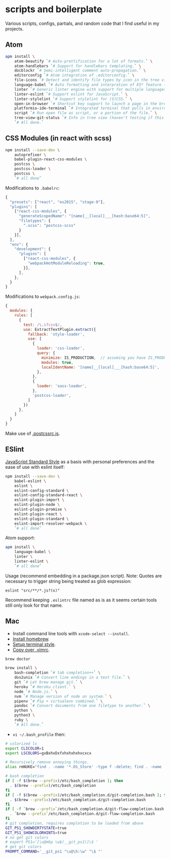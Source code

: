 # scripts and boilerplate

Various scripts, configs, partials, and random code that I find useful in my projects.

## Atom

```bash
apm install \
    atom-beautify `# Auto-prettification for a lot of formats.` \
    atom-handlebars `# Support for handlebars templating.` \
    docblockr `# Semi-intelligent comment auto-propagation.` \
    editorconfig `# Atom integration of .editorconfig.` \
    file-icons `# Detect and identify file types by icon in the tree view.` \
    language-babel `# Auto formatting and interpration of ES* feature (and JSX).` \
    linter `# Generic linter engine with support for multiple languages (install language packs separately).` \
    linter-eslint `# Support eslint for JavaScript.` \
    linter-stylelint `# Support stylelint for (S)CSS.` \
    open-in-browser `# Shortcut key support to launch a page in the browser.` \
    platformio-ide-terminal `# Integrated terminal that pulls in environment.` \
    script `# Run open file as script, or a portion of the file.` \
    tree-view-git-status `# Info in tree view (haven't testing if this is still necessary with recent git integration).` \
    `# All done.`
```

## CSS Modules (in react with scss)

```bash
npm install --save-dev \
    autoprefixer \
    babel-plugin-react-css-modules \
    postcss \
    postcss-loader \
    postcss \
    `# all done`
```

Modifications to `.babelrc`:

```js
{
  "presets": ["react", "es2015", "stage-0"],
  "plugins": [
    ["react-css-modules", {
      "generateScopedName": "[name]__[local]___[hash:base64:5]",
      "filetypes": {
        ".scss": "postcss-scss"
      }
    }],
  ],
  "env": {
    "development": {
      "plugins": [
        ["react-css-modules", {
          "webpackHotModuleReloading": true,
        }],
      ],
    },
  }
}
```

Modifications to `webpack.config.js`:

```js
{
  modules: {
    rules: [
      {
        test: /\.s?css$/,
        use: ExtractTextPlugin.extract({
          fallback: 'style-loader',
          use: [
            {
              loader: 'css-loader',
              query: {
                minimize: IS_PRODUCTION,  // assuming you have IS_PRODUCTION defined...
                modules: true,
                localIdentName: '[name]__[local]___[hash:base64:5]',
              },
            },
            {
              loader: 'sass-loader',
            },
            'postcss-loader',
          ]
        })
      },
    ]
  }
}
```

Make use of [.postcssrc.js](./postcssrc.js).

## ESlint

[JavaScript Standard Style](http://standardjs.com/) as a basis with personal preferences and the ease of use with eslint itself:

```bash
npm install --save-dev \
    babel-eslint \
    eslint \
    eslint-config-standard \
    eslint-config-standard-react \
    eslint-plugin-import \
    eslint-plugin-node \
    eslint-plugin-promise \
    eslint-plugin-react \
    eslint-plugin-standard \
    eslint-import-resolver-webpack \
    `# all done`
```

Atom support:

```bash
apm install \
    language-babel \
    linter \
    linter-eslint \
    `# all done`
```

Usage (recommend embedding in a package.json script). Note: Quotes are
necessary to trigger string being treated as glob expression:

```
eslint "src/**/*.js?(x)"
```

Recommend keeping `.eslintrc` file named as is as it seems certain tools still only look for that name.

## Mac

* Install command line tools with `xcode-select --install`.
* [Install homebrew](https://brew.sh/).
* [Setup terminal style](./jeremy.terminal).
* [Copy over .vimrc](./vimrc).

```bash
brew doctor

brew install \
    bash-completion `# tab completion++` \
    dos2unix `# Convert line endings in a text file.` \
    git `# Let brew manage git.` \
    heroku `# Heroku client.` \
    node `# Node.js.` \
    nvm `# Manage version of node on system.` \
    pipenv `# Pip + virtualenv combined.` \
    pandoc `# Convert documents from one filetype to another.` \
    python \
    python3 \
    ruby \
    `# All done.`
```

* `vi ~/.bash_profile` then:

```bash
# colorized ls
export CLICOLOR=1
export LSCOLORS=gxBxhxDxfxhxhxhxhxcxcx

# Recursively remove annoying things.
alias rmNUKE="find . -name '*.DS_Store' -type f -delete; find . -name 'node_modules' -type d -exec rm -rf {} +; find . -name '*.pyc' -type f -delete; find . -name '*.class' -type f -delete"

# bash completion
if [ -f $(brew --prefix)/etc/bash_completion ]; then
  . $(brew --prefix)/etc/bash_completion
fi
if [ -f $(brew --prefix)/etc/bash_completion.d/git-completion.bash ]; then
  . $(brew --prefix)/etc/bash_completion.d/git-completion.bash
fi
if [ -f `brew --prefix`/etc/bash_completion.d/git-flow-completion.bash ]; then
  . `brew --prefix`/etc/bash_completion.d/git-flow-completion.bash
fi
# git completion, requires completion to be loaded from above
GIT_PS1_SHOWDIRTYSTATE=true
GIT_PS1_SHOWCOLORHINTS=true
# no get git colors
# export PS1='[\u@mbp \w$(__git_ps1)]\$ '
# get git colors
PROMPT_COMMAND='__git_ps1 "\u@\h:\w" "\$ "'
```
